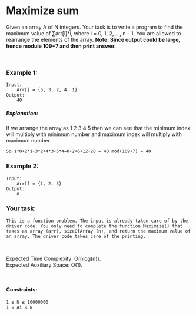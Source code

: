 # Maximize sum

Given an array A of N integers. Your task is to write a program to find the maximum value of ∑arr[i]*i, where i = 0, 1, 2,…., n – 1.
You are allowed to rearrange the elements of the array.
**Note: Since output could be large, hence module 109+7 and then print answer.**

&nbsp;

### Example 1:
```
Input: 
    Arr[] = {5, 3, 2, 4, 1}
Output:
    40
```
##### Explanation:
If we arrange the array as 1 2 3 4 5 then 
we can see that the minimum index will multiply
with minimum number and maximum index will 
multiply with maximum number. <br />
```
So 1*0+2*1+3*2+4*3+5*4=0+2+6+12+20 = 40 mod(109+7) = 40
```
### Example 2:
```
Input: 
    Arr[] = {1, 2, 3}
Output:
    8
```

### Your task:
```
This is a function problem. The input is already taken care of by the driver code. You only need to complete the function Maximize() that takes an array (arr), sizeOfArray (n), and return the maximum value of an array. The driver code takes care of the printing.
```

&nbsp;

Expected Time Complexity: O(nlog(n)). <br />
Expected Auxiliary Space: O(1).

<br />

#### Constraints:
```
1 ≤ N ≤ 10000000
1 ≤ Ai ≤ N
```